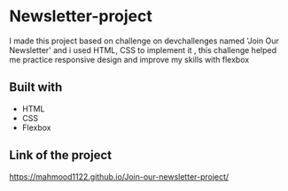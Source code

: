 # Newsletter-project
I made this project based on challenge on devchallenges named 'Join Our Newsletter' and i used HTML, CSS to implement it  , this challenge helped me practice responsive design and improve my skills with flexbox

## Built with
- HTML
- CSS
- Flexbox

## Link of the project
https://mahmood1122.github.io/Join-our-newsletter-project/
